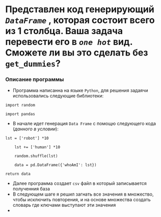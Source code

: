 # Представлен код генерирующий *`DataFrame`* , которая состоит всего из 1 столбца. Ваша задача перевести его в ***`one hot`* вид. Сможете ли вы это сделать без** `get_dummies`?

### Описание программы

* Программа написанна на языке `Python`, для решения задаячи использовались следующие библиотеки:

```
import random

import pandas
```

* В начале идет генерация `Data Frame` с помощю следующего кода (*данного в условии*):

```
lst = ['robot'] *10

    lst += ['human'] *10

    random.shuffle(lst)

    data = pd.DataFrame({'whoAmI': lst})

return data
```

* Далее программа создает `csv` файл в который записывается полученния база
* В следующем шаге я решил загнать все значения в множество, чтобы исключить повторения, и на основе множества создать словарь где ключами выступают эти значения
*
